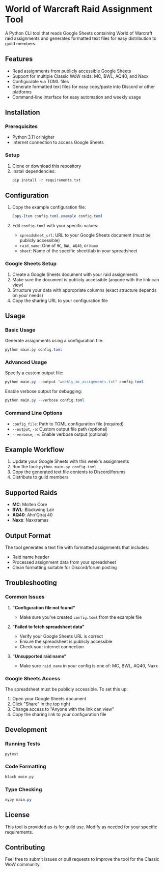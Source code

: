 # World of Warcraft Raid Assignment Tool

A Python CLI tool that reads Google Sheets containing World of Warcraft raid assignments and generates formatted text files for easy distribution to guild members.

## Features

- Read assignments from publicly accessible Google Sheets
- Support for multiple Classic WoW raids: MC, BWL, AQ40, and Naxx
- Configurable via TOML files
- Generate formatted text files for easy copy/paste into Discord or other platforms
- Command-line interface for easy automation and weekly usage

## Installation

### Prerequisites

- Python 3.11 or higher
- Internet connection to access Google Sheets

### Setup

1. Clone or download this repository
2. Install dependencies:
   ```powershell
   pip install -r requirements.txt
   ```

## Configuration

1. Copy the example configuration file:
   ```powershell
   Copy-Item config.toml.example config.toml
   ```

2. Edit `config.toml` with your specific values:
   - `spreadsheet_url`: URL to your Google Sheets document (must be publicly accessible)
   - `raid_name`: One of `MC`, `BWL`, `AQ40`, or `Naxx`
   - `sheet`: Name of the specific sheet/tab in your spreadsheet

### Google Sheets Setup

1. Create a Google Sheets document with your raid assignments
2. Make sure the document is publicly accessible (anyone with the link can view)
3. Structure your data with appropriate columns (exact structure depends on your needs)
4. Copy the sharing URL to your configuration file

## Usage

### Basic Usage

Generate assignments using a configuration file:

```powershell
python main.py config.toml
```

### Advanced Usage

Specify a custom output file:

```powershell
python main.py --output "weekly_mc_assignments.txt" config.toml
```

Enable verbose output for debugging:

```powershell
python main.py --verbose config.toml
```

### Command Line Options

- `config_file`: Path to TOML configuration file (required)
- `--output`, `-o`: Custom output file path (optional)
- `--verbose`, `-v`: Enable verbose output (optional)

## Example Workflow

1. Update your Google Sheets with this week's assignments
2. Run the tool: `python main.py config.toml`
3. Copy the generated text file contents to Discord/forums
4. Distribute to guild members

## Supported Raids

- **MC**: Molten Core
- **BWL**: Blackwing Lair
- **AQ40**: Ahn'Qiraj 40
- **Naxx**: Naxxramas

## Output Format

The tool generates a text file with formatted assignments that includes:
- Raid name header
- Processed assignment data from your spreadsheet
- Clean formatting suitable for Discord/forum posting

## Troubleshooting

### Common Issues

1. **"Configuration file not found"**
   - Make sure you've created `config.toml` from the example file

2. **"Failed to fetch spreadsheet data"**
   - Verify your Google Sheets URL is correct
   - Ensure the spreadsheet is publicly accessible
   - Check your internet connection

3. **"Unsupported raid name"**
   - Make sure `raid_name` in your config is one of: MC, BWL, AQ40, Naxx

### Google Sheets Access

The spreadsheet must be publicly accessible. To set this up:

1. Open your Google Sheets document
2. Click "Share" in the top right
3. Change access to "Anyone with the link can view"
4. Copy the sharing link to your configuration file

## Development

### Running Tests

```powershell
pytest
```

### Code Formatting

```powershell
black main.py
```

### Type Checking

```powershell
mypy main.py
```

## License

This tool is provided as-is for guild use. Modify as needed for your specific requirements.

## Contributing

Feel free to submit issues or pull requests to improve the tool for the Classic WoW community.